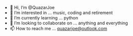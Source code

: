 - 👋 Hi, I’m @QuazarJoe
- 👀 I’m interested in ... music, coding and retirement
- 🌱 I’m currently learning ... python
- 💞️ I’m looking to collaborate on ... anything and everything
- 📫 How to reach me ... quazarjoe@outlook.com

<!---
QuazarJoe/QuazarJoe is a ✨ special ✨ repository because its `README.md` (this file) appears on your GitHub profile.
You can click the Preview link to take a look at your changes.
--->
